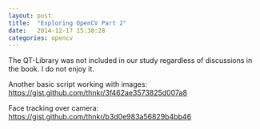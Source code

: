 ```yaml
---
layout: post
title:  "Exploring OpenCV Part 2"
date:   2014-12-17 15:38:28
categories: opencv
---
```

The QT-Library was not included in our study regardless of discussions in the book. I do not enjoy it.

Another basic script working with images: <a href="https://gist.github.com/thnkr/3f462ae3573825d007a8" target="_blank">https://gist.github.com/thnkr/3f462ae3573825d007a8</a>

Face tracking over camera: <a href="https://gist.github.com/thnkr/b3d0e983a56829b4bb46" target="_blank">https://gist.github.com/thnkr/b3d0e983a56829b4bb46</a>
